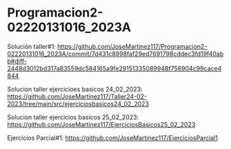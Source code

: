 # Programacion2-02220131016_2023A
Solución taller#1: https://github.com/JoseMartinez117/Programacion2-02220131016_2023A/commit/7d431c8998faf29ed7691798cddec3fd19f40abb#diff-2448d3012bd317a83559dc584165a9fe29151335089948f756904c99cace4844


Solucion taller ejercicioes basicos 24_02_2023: https://github.com/JoseMartinez117/Taller24-02-2023/tree/main/src/ejerciciosbasicos24_02_2023

Solucion taller ejercicios basicos 25_02_2023: https://github.com/JoseMartinez117/EjerciciosBasicos25_02_2023

Ejercicios Parcial#1: https://github.com/JoseMartinez117/EjerciciosParcial1
